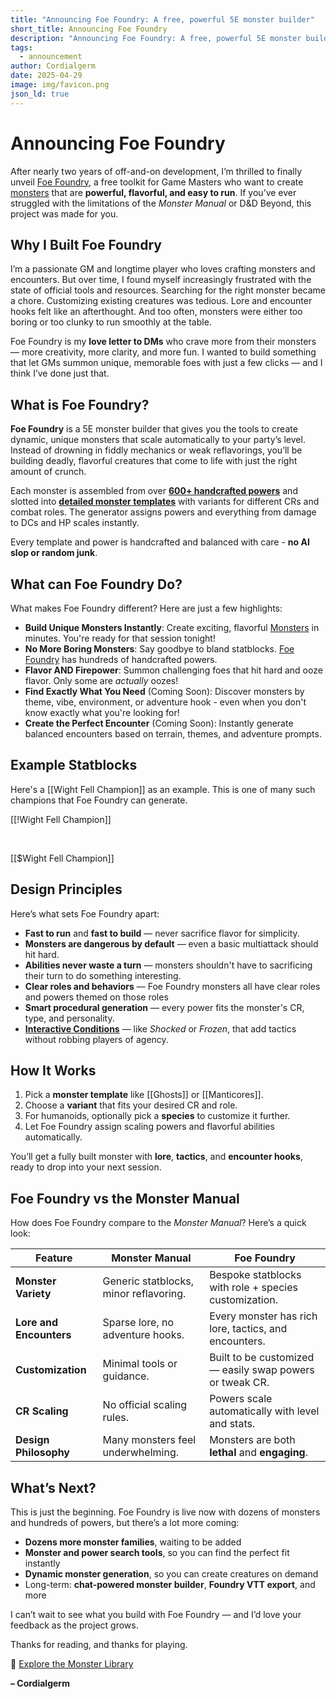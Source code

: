 ```yaml
---
title: "Announcing Foe Foundry: A free, powerful 5E monster builder"
short_title: Announcing Foe Foundry
description: "Announcing Foe Foundry: A free, powerful 5E monster builder for Game Masters. Instantly create balanced, flavorful monsters with rich lore and tactical depth."
tags:
  - announcement
author: Cordialgerm
date: 2025-04-29
image: img/favicon.png
json_ld: true
---
```


# Announcing Foe Foundry

After nearly two years of off-and-on development, I’m thrilled to finally unveil <a href="../index.md" class="branding">Foe Foundry</a>, a free toolkit for Game Masters who want to create [monsters](../monsters/index.md) that are **powerful, flavorful, and easy to run**. If you’ve ever struggled with the limitations of the *Monster Manual* or D&D Beyond, this project was made for you.

## Why I Built Foe Foundry

I’m a passionate GM and longtime player who loves crafting monsters and encounters. But over time, I found myself increasingly frustrated with the state of official tools and resources. Searching for the right monster became a chore. Customizing existing creatures was tedious. Lore and encounter hooks felt like an afterthought. And too often, monsters were either too boring or too clunky to run smoothly at the table.

Foe Foundry is my **love letter to DMs** who crave more from their monsters — more creativity, more clarity, and more fun. I wanted to build something that let GMs summon unique, memorable foes with just a few clicks — and I think I’ve done just that.

## What is Foe Foundry?

**Foe Foundry** is a 5E monster builder that gives you the tools to create dynamic, unique monsters that scale automatically to your party’s level. Instead of drowning in fiddly mechanics or weak reflavorings, you’ll be building deadly, flavorful creatures that come to life with just the right amount of crunch.

Each monster is assembled from over [**600+ handcrafted powers**](../powers/index.md) and slotted into [**detailed monster templates**](../monsters/index.md) with variants for different CRs and combat roles. The generator assigns powers and everything from damage to DCs and HP scales instantly.

Every template and power is handcrafted and balanced with care - **no AI slop or random junk**.

## What can Foe Foundry Do?

What makes Foe Foundry different? Here are just a few highlights:

- **Build Unique Monsters Instantly**: Create exciting, flavorful [Monsters](../monsters/index.md) in minutes. You're ready for that session tonight!
- **No More Boring Monsters**: Say goodbye to bland statblocks. <span class="branding">[Foe Foundry](https://foefoundry.com)</span> has hundreds of handcrafted powers.
- **Flavor AND Firepower**: Summon challenging foes that hit hard and ooze flavor. Only some are *actually* oozes!
- **Find Exactly What You Need** (Coming Soon): Discover monsters by theme, vibe, environment, or adventure hook - even when you don't know exactly what you're looking for!
- **Create the Perfect Encounter** (Coming Soon): Instantly generate balanced encounters based on terrain, themes, and adventure prompts.

## Example Statblocks

Here's a [[Wight Fell Champion]] as an example. This is one of many such champions that Foe Foundry can generate.

[[!Wight Fell Champion]] 

<br />

[[$Wight Fell Champion]]

## Design Principles

Here’s what sets Foe Foundry apart:

- **Fast to run** and **fast to build** — never sacrifice flavor for simplicity.
- **Monsters are dangerous by default** — even a basic multiattack should hit hard.
- **Abilities never waste a turn** — monsters shouldn't have to sacrificing their turn to do something interesting.
- **Clear roles and behaviors** — Foe Foundry monsters all have clear roles and powers themed on those roles
- **Smart procedural generation** — every power fits the monster's CR, type, and personality.
- [**Interactive Conditions**](../topics/conditions.md) — like *Shocked* or *Frozen*, that add tactics without robbing players of agency.

## How It Works

1. Pick a **monster template** like [[Ghosts]] or [[Manticores]].
2. Choose a **variant** that fits your desired CR and role.
3. For humanoids, optionally pick a **species** to customize it further.
4. Let Foe Foundry assign scaling powers and flavorful abilities automatically.

You’ll get a fully built monster with **lore**, **tactics**, and **encounter hooks**, ready to drop into your next session.

## Foe Foundry vs the Monster Manual

How does Foe Foundry compare to the *Monster Manual*? Here’s a quick look:

| Feature | **Monster Manual** | **Foe Foundry** |
|--------|---------------------|------------------|
| **Monster Variety** | Generic statblocks, minor reflavoring. | Bespoke statblocks with role + species customization. |
| **Lore and Encounters** | Sparse lore, no adventure hooks. | Every monster has rich lore, tactics, and encounters. |
| **Customization** | Minimal tools or guidance. | Built to be customized — easily swap powers or tweak CR. |
| **CR Scaling** | No official scaling rules. | Powers scale automatically with level and stats. |
| **Design Philosophy** | Many monsters feel underwhelming. | Monsters are both **lethal** and **engaging**. |

## What’s Next?

This is just the beginning. Foe Foundry is live now with dozens of monsters and hundreds of powers, but there’s a lot more coming:

- **Dozens more monster families**, waiting to be added
- **Monster and power search tools**, so you can find the perfect fit instantly
- **Dynamic monster generation**, so you can create creatures on demand
- Long-term: **chat-powered monster builder**, **Foundry VTT export**, and more

I can’t wait to see what you build with Foe Foundry — and I’d love your feedback as the project grows.

Thanks for reading, and thanks for playing.

🧟 [Explore the Monster Library](../monsters/index.md)

**– Cordialgerm**